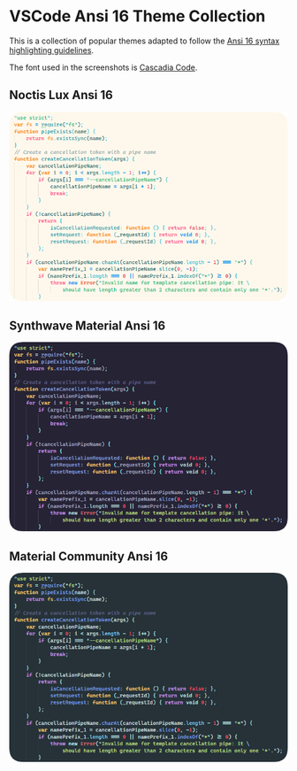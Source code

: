 # VSCode Ansi 16 Theme Collection

This is a collection of popular themes adapted to follow the [Ansi 16 syntax highlighting guidelines](https://github.com/chtenb/ansi16).

The font used in the screenshots is [Cascadia Code](https://github.com/microsoft/cascadia-code).

## Noctis Lux Ansi 16

[![](images/noctis-lux-code.png)](images/noctis-lux-code.png)

## Synthwave Material Ansi 16

[![](images/synthwave-material-code.png)](images/synthwave-material-code.png)

## Material Community Ansi 16

[![](images/material-community-code.png)](images/material-community-code.png)

